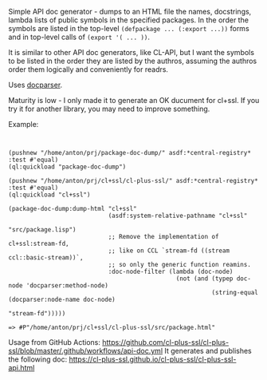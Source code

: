 Simple API doc generator - dumps to an HTML file
the names, docstrings, lambda lists of public
symbols in the specified packages.
In the order the symbols are listed in the top-level
`(defpackage ... (:export ...))`
forms and in top-level calls of `(export '( ... ))`.

It is similar to other API doc generators, like CL-API,
but I want the symbols to be listed in the order they 
are listed by the authros, assuming the authros
order them logically and conveniently for readrs.

Uses [docparser](https://github.com/eudoxia0/docparser).

Maturity is low - I only made it to generate an OK ducument
for cl+ssl. If you try it for another library, you may need
to improve something.


Example:


```common-lisp


(pushnew "/home/anton/prj/package-doc-dump/" asdf:*central-registry* :test #'equal)
(ql:quickload "package-doc-dump")

(pushnew "/home/anton/prj/cl+ssl/cl-plus-ssl/" asdf:*central-registry* :test #'equal)
(ql:quickload "cl+ssl")

(package-doc-dump:dump-html "cl+ssl"
                            (asdf:system-relative-pathname "cl+ssl"
                                                           "src/package.lisp")
                            ;; Remove the implementation of cl+ssl:stream-fd,
                            ;; like on CCL `stream-fd ((stream ccl::basic-stream))`,
                            ;; so only the generic function reamins.
                            :doc-node-filter (lambda (doc-node)
                                               (not (and (typep doc-node 'docparser:method-node)
                                                         (string-equal (docparser:node-name doc-node)
                                                                       "stream-fd")))))

=> #P"/home/anton/prj/cl+ssl/cl-plus-ssl/src/package.html"

```

Usage from GitHub Actions:
https://github.com/cl-plus-ssl/cl-plus-ssl/blob/master/.github/workflows/api-doc.yml
It generates and publishes the following doc: https://cl-plus-ssl.github.io/cl-plus-ssl/cl-plus-ssl-api.html
